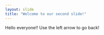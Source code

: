 ```yaml
---
layout: slide
title: "Welcome to our second slide!"
---
```

Hello everyone!!
Use the left arrow to go back!